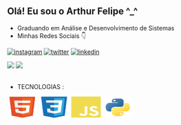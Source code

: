 
## Olá! Eu sou o Arthur Felipe ^_^

-  Graduando em Análise e Desenvolvimento de Sistemas
- Minhas Redes Sociais 👇


[![instagram](https://img.shields.io/badge/Instagram-E4405F?style=for-the-badge&logo=instagram&logoColor=white)](https://instagram.com/4rthurfel1pe)
[![twitter](https://img.shields.io/badge/Twitter-1DA1F2?style=for-the-badge&logo=twitter&logoColor=white)](https://twitter.com/4rthurfeelipe)
[![linkedin](https://img.shields.io/badge/LinkedIn-0077B5?style=for-the-badge&logo=linkedin&logoColor=white)](https://www.linkedin.com/in/arthur-felipe-55219924a/)


<div>
  <img src="https://github-readme-stats.vercel.app/api?username=ArthurFelipe12&show_icons=true&theme=great-gatsby&include_all_commits=true&count_private=true"/>
  <img src="https://github-readme-stats.vercel.app/api/top-langs/?username=ArthurFelipe12&layout=compact&langs_count=16&theme=great-gatsby"/>
</div>
<br>

- TECNOLOGIAS :
<div style="display: inline_block">
  <img align="center" alt="HTML" height="50" width="70" src="https://raw.githubusercontent.com/devicons/devicon/master/icons/html5/html5-original.svg">
  <img align="center" alt="CSS" height="50" width="70" src="https://raw.githubusercontent.com/devicons/devicon/master/icons/css3/css3-original.svg">
  <img align="center" alt="Javascript" height="50" width="70" src="https://raw.githubusercontent.com/devicons/devicon/master/icons/javascript/javascript-plain.svg">
  <img align="center" alt="Python" height="50" width="70" src="https://raw.githubusercontent.com/devicons/devicon/master/icons/python/python-original.svg">
 
</div>


